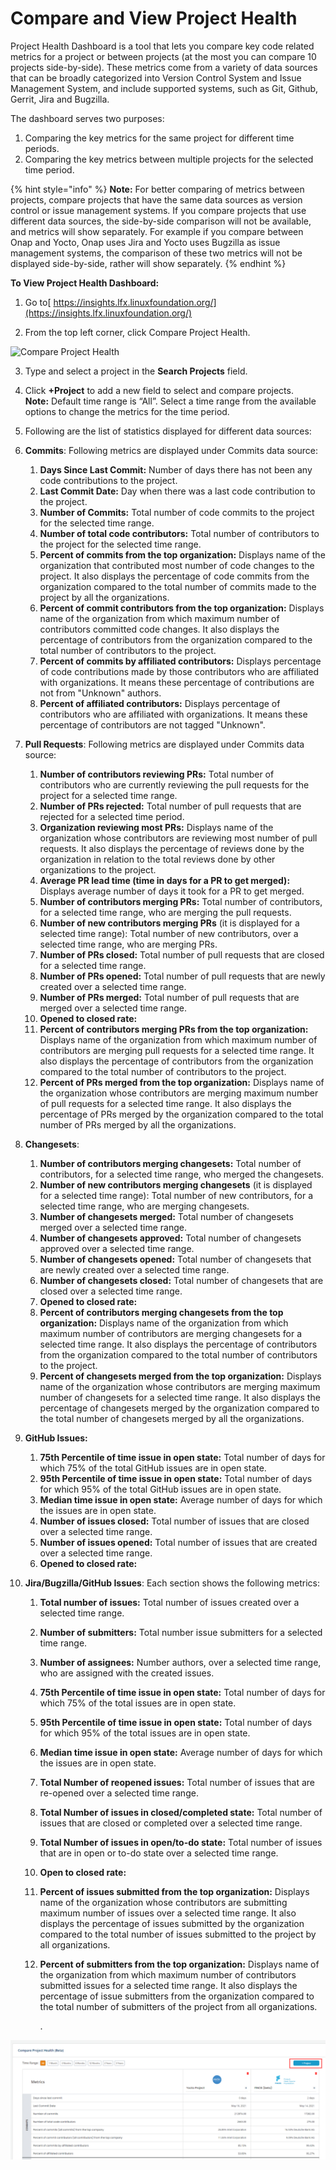 # Compare and View Project Health

Project Health Dashboard is a tool that lets you compare key code related metrics for a project or between projects \(at the most you can compare 10 projects side-by-side\). These metrics come from a variety of data sources that can be broadly categorized into Version Control System and Issue Management System, and include supported systems, such as Git, Github, Gerrit, Jira and Bugzilla.

The dashboard serves two purposes:

1. Comparing the key metrics for the same project for different time periods.
2. Comparing the key metrics between multiple projects for the selected time period.

{% hint style="info" %}
**Note:** For better comparing of metrics between projects, compare projects that have the same data sources as version control or issue management systems. If you compare projects that use different data sources, the side-by-side comparison will not be available, and metrics will show separately. For example if you compare between Onap and Yocto, Onap uses Jira and Yocto uses Bugzilla as issue management systems, the comparison of these two metrics will not be displayed side-by-side, rather will show separately.
{% endhint %}

**To View Project Health Dashboard:**

 1. Go to[ https://insights.lfx.linuxfoundation.org/](https://insights.lfx.linuxfoundation.org/)

2. From the top left corner, click Compare Project Health.

![Compare Project Health](https://lh5.googleusercontent.com/jkn4-dxyPJSXTkbZKrpvsv56tnE8v0Alhsfc5_1Ok_P8MHuD-hMPhVx8Q_nw8U42RgIDJrooQ1n6SmODF4VcYIGbfCJXxFHN_i1yc8X4-acn0fgHRxRz3zAXbCMbp33ekFlul0i2)

3. Type and select a project in the **Search Projects** field.

4. Click **+Project** to add a new field to select and compare projects.   
**Note:** Default time range is “All”. Select a time range from the available options to change the metrics for the time period.

5. Following are the list of statistics displayed for different data sources:

1. **Commits**: Following metrics are displayed under Commits data source:
   1. **Days Since Last Commit:** Number of days there has not been any code contributions to the project.
   2. **Last Commit Date:** Day when there was a last code contribution to the project.
   3. **Number of Commits:** Total number of code commits to the project for the selected time range.
   4. **Number of total code contributors:** Total number of contributors to the project for the selected time range.
   5. **Percent of commits from the top organization:** Displays name of the organization that contributed most number of code changes to the project. It also displays the percentage of code commits from the organization compared to the total number of commits made to the project by all the organizations.
   6. **Percent of commit contributors from the top organization:** Displays name of the organization from which maximum number of contributors committed code changes. It also displays the percentage of contributors from the organization compared to the total number of contributors to the project.
   7. **Percent of commits by affiliated contributors:** Displays percentage of code contributions made by those contributors who are affiliated with organizations. It means these percentage of contributions are not from "Unknown" authors.
   8. **Percent of affiliated contributors:** Displays percentage of contributors who are affiliated with organizations. It means these percentage of contributors are not tagged "Unknown".
2. **Pull Requests**: Following metrics are displayed under Commits data source:
   1. **Number of contributors reviewing PRs:** Total number of contributors who are currently reviewing the pull requests for the project for a selected time range.
   2. **Number of PRs rejected:** Total number of pull requests that are rejected for a selected time period.
   3. **Organization reviewing most PRs:** Displays name of the organization whose contributors are reviewing most number of pull requests. It also displays the percentage of reviews done by the organization in relation to the total reviews done by other organizations to the project.
   4. **Average PR lead time \(time in days for a PR to get merged\):** Displays average number of days it took for a PR to get merged.
   5. **Number of contributors merging PRs:** Total number of contributors, for a selected time range, who are merging the pull requests.
   6. **Number of new contributors merging PRs** \(it is displayed for a selected time range\): Total number of new contributors, over a selected time range, who are merging PRs.
   7. **Number of PRs closed:** Total number of pull requests that are closed for a selected time range.
   8. **Number of PRs opened:** Total number of pull requests that are newly created over a selected time range.
   9. **Number of PRs merged:** Total number of pull requests that are merged over a selected time range.
   10. **Opened to closed rate:** 
   11. **Percent of contributors merging PRs from the top organization:** Displays name of the organization from which maximum number of contributors are merging pull requests for a selected time range. It also displays the percentage of contributors from the organization compared to the total number of contributors to the project.
   12. **Percent of PRs merged from the top organization:** Displays name of the organization whose contributors are merging maximum number of pull requests for a selected time range. It also displays the percentage of PRs merged by the organization compared to the total number of PRs merged by all the organizations.
3. **Changesets**:
   1. **Number of contributors merging changesets:** Total number of contributors, for a selected time range, who merged the changesets.
   2. **Number of new contributors merging changesets** \(it is displayed for a selected time range\): Total number of new contributors, for a selected time range, who are merging changesets.
   3. **Number of changesets merged:** Total number of changesets merged over a selected time range.
   4. **Number of changesets approved:** Total number of changesets approved over a selected time range.
   5. **Number of changesets opened:** Total number of changesets that are newly created over a selected time range.
   6. **Number of changesets closed:** Total number of changesets that are closed over a selected time range.
   7. **Opened to closed rate:** 
   8. **Percent of contributors merging changesets from the top organization:** Displays name of the organization from which maximum number of contributors are merging changesets for a selected time range. It also displays the percentage of contributors from the organization compared to the total number of contributors to the project.
   9. **Percent of changesets merged from the top organization:** Displays name of the organization whose contributors are merging maximum number of changesets for a selected time range. It also displays the percentage of changesets merged by the organization compared to the total number of changesets merged by all the organizations.
4. **GitHub Issues:**
   1. **75th Percentile of time issue in open state:** Total number of days for which 75% of the total GitHub issues are in open state.
   2. **95th Percentile of time issue in open state:** Total number of days for which 95% of the total GitHub issues are in open state.
   3. **Median time issue in open state:** Average number of days for which the issues are in open state.
   4. **Number of issues closed:** Total number of issues that are closed over a selected time range.
   5. **Number of issues opened:** Total number of issues that are created over a selected time range.
   6. **Opened to closed rate:** 
5. **Jira/Bugzilla/GitHub Issues**: Each section shows the following metrics:
   1. **Total number of issues:** Total number of issues created over a selected time range.
   2. **Number of submitters:** Total number issue submitters for a selected time range.
   3. **Number of assignees:** Number authors, over a selected time range, who are assigned with the created issues.
   4. **75th Percentile of time issue in open state:** Total number of days for which 75% of the total issues are in open state.
   5. **95th Percentile of time issue in open state:** Total number of days for which 95% of the total issues are in open state.
   6. **Median time issue in open state:** Average number of days for which the issues are in open state.
   7. **Total Number of reopened issues:** Total number of issues that are re-opened over a selected time range.
   8. **Total Number of issues in closed/completed state:** Total number of issues that are closed or completed over a selected time range.
   9. **Total Number of issues in open/to-do state:** Total number of issues that are in open or to-do state over a selected time range.
   10. **Open to closed rate:** 
   11. **Percent of issues submitted from the top organization:** Displays name of the organization whose contributors are submitting maximum number of issues over a selected time range. It also displays the percentage of issues submitted by the organization compared to the total number of issues submitted to the project by all organizations.
   12. **Percent of submitters from the top organization:** Displays name of the organization from which maximum number of contributors submitted issues for a selected time range. It also displays the percentage of issue submitters from the organization compared to the total number of submitters of the project from all organizations.

       .

![Compare Project Health](../../.gitbook/assets/compare-project-health.png)



